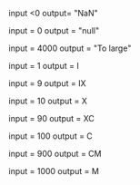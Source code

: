 


input <0
output= "NaN"

input = 0
output = "null"

input = 4000
output = "To large"

input = 1
output = I

input = 9
output = IX

input =  10
output = X

input = 90
output = XC

input = 100
output = C

input = 900
output = CM

input = 1000
output = M
